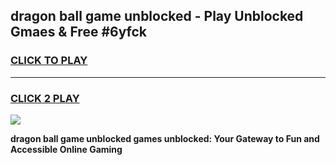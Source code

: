 
## dragon ball game unblocked - Play Unblocked Gmaes & Free #6yfck
<h3>
<a href="https://news.freeplayer.one?title=dragon_ball_game_unblocked&ref=26F">CLICK TO PLAY</a></h3>
<hr>

<h3>
<a href="https://news.freeplayer.one?title=dragon_ball_game_unblocked&ref=26F">CLICK 2 PLAY</a>
  
</h3>

<a href="https://news.freeplayer.one?title=dragon_ball_game_unblocked&ref=26F/"><img src="https://clearcache.store/games.png"></a>


**dragon ball game unblocked games unblocked: Your Gateway to Fun and Accessible Online Gaming**
